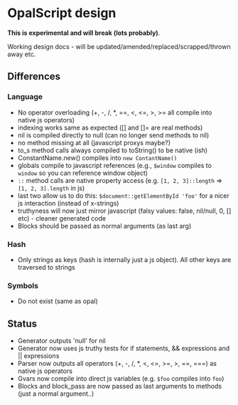 # OpalScript design

**This is experimental and will break (lots probably)**.

Working design docs - will be updated/amended/replaced/scrapped/thrown away etc.

## Differences

### Language

* No operator overloading (+, -, /, *, ==, <, <=, >, >= all compile into native js operators)
* indexing works same as expected ([] and []= are real methods)
* nil is compiled directly to null (can no longer send methods to nil)
* no method missing at all (javascript proxys maybe?)
* to_s method calls always compiled to toString() to be native (ish)
* ConstantName.new() compiles into `new ContantName()`
* globals compile to javascript references (e.g., `$window` compiles to `window` so you can reference window object)
* `::` method calls are native property access (e.g. `[1, 2, 3]::length` => `[1, 2, 3].length` in js)
* last two allow us to do this: `$document::getElementById 'foo'` for a nicer js interaction (instead of x-strings)
* truthyness will now just mirror javascript (falsy values: false, nil/null, 0, [] etc) - cleaner generated code
* Blocks should be passed as normal arguments (as last arg)

### Hash

* Only strings as keys (hash is internally just a js object). All other keys are traversed to strings

### Symbols

* Do not exist (same as opal)

## Status

* Generator outputs 'null' for nil
* Generator now uses js truthy tests for if statements, && expressions and || expressions
* Parser now outputs all operators (+, -, /, *, <, <=, >=, >, ==, ===) as native js operators
* Gvars now compile into direct js variables (e.g. `$foo` compiles into `foo`)
* Blocks and block_pass are now passed as last arguments to methods (just a normal argument..)